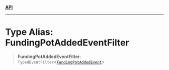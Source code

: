 [**API**](../../../README.md)

***

# Type Alias: FundingPotAddedEventFilter

> **FundingPotAddedEventFilter**: `TypedEventFilter`\<[`FundingPotAddedEvent`](FundingPotAddedEvent.md)\>
